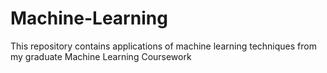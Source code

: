 # Machine-Learning
This repository contains applications of machine learning techniques from my graduate Machine Learning Coursework
